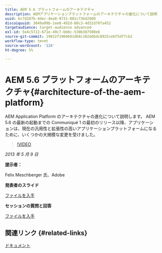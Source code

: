 ```yaml
---
title: AEM 5.6 プラットフォームのアーキテクチャ
description: AEMアプリケーションプラットフォームのアーキテクチャの進化について説明します。 AEM 5.6 の最新のリリースまでの Communiqué 1 の最初のリリース以降、アプリケーションは、現在の汎用性と拡張性の高いアプリケーションプラットフォームになるために、いくつかの変更を受けました。
uuid: 6c7d287b-4dec-4ea8-9731-881c736429d9
discoiquuid: 3049a99b-1ee0-492d-80c3-4d31d70fa452
targetaudience: target-audience advanced
exl-id: 5e4c5722-671e-49c7-bb0c-530b387500e6
source-git-commit: 19832f1904681d68c102ddbdc8925cebf5dffcb2
workflow-type: tm+mt
source-wordcount: '124'
ht-degree: 5%

---
```


# AEM 5.6 プラットフォームのアーキテクチャ{#architecture-of-the-aem-platform}

AEM Application Platform のアーキテクチャの進化について説明します。 AEM 5.6 の最新の起動までの Communiqué 1 の最初のリリース以降、アプリケーションは、現在の汎用性と拡張性の高いアプリケーションプラットフォームになるために、いくつかの大規模な変更を受けました。

>[!VIDEO](https://video.tv.adobe.com/v/19575/?quality=9)

*2013 年 5 月 9 日*

**提示者：**

Felix Meschberger 氏、Adobe

**発表者のスライド**

[ファイルを入手](assets/20130508-aem56-architecture.pdf)

**セッションの質問と回答**

[ファイルを入手](assets/questionsanswers-aem56-architecture.pdf)

## 関連リンク {#related-links}

[ドキュメント](https://docs.adobe.com/docs/en/cq/5-6-1/exploring/introduction.html?wcmmode=disabled)

<!--
[Get back to the Overview](https://helpx.adobe.com/experience-manager/kt/eseminars/gems/aem-index.html)
-->
